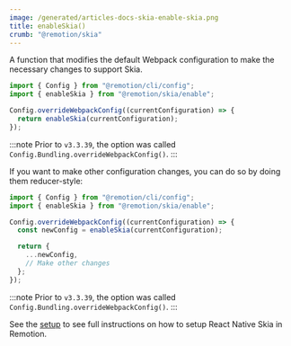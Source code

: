 ```yaml
---
image: /generated/articles-docs-skia-enable-skia.png
title: enableSkia()
crumb: "@remotion/skia"
---
```


A function that modifies the default Webpack configuration to make the necessary changes to support Skia.

```ts twoslash title="remotion.config.ts"
import { Config } from "@remotion/cli/config";
import { enableSkia } from "@remotion/skia/enable";

Config.overrideWebpackConfig((currentConfiguration) => {
  return enableSkia(currentConfiguration);
});
```

:::note
Prior to `v3.3.39`, the option was called `Config.Bundling.overrideWebpackConfig()`.
:::

If you want to make other configuration changes, you can do so by doing them reducer-style:

```ts twoslash title="remotion.config.ts"
import { Config } from "@remotion/cli/config";
import { enableSkia } from "@remotion/skia/enable";

Config.overrideWebpackConfig((currentConfiguration) => {
  const newConfig = enableSkia(currentConfiguration);

  return {
    ...newConfig,
    // Make other changes
  };
});
```

:::note
Prior to `v3.3.39`, the option was called `Config.Bundling.overrideWebpackConfig()`.
:::

See the [setup](/docs/skia) to see full instructions on how to setup React Native Skia in Remotion.
